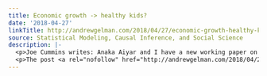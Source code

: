 ```yaml
---
title: Economic growth -> healthy kids?
date: '2018-04-27'
linkTitle: http://andrewgelman.com/2018/04/27/economic-growth-healthy-kids/
source: Statistical Modeling, Causal Inference, and Social Science
description: |-
  <p>Joe Cummins writes: Anaka Aiyar and I have a new working paper on economic growth and child health. Any comments from you or your readers would be much appreciated. In terms of subject matter, it fits in pretty nicely with the Demography discussions on the blog (Deaton/Case, age adjustment, interpreting population level changes in meaningful [&#8230;]</p>
  <p>The post <a rel="nofollow" href="http://andrewgelman.com/2018/04/27/economic-growth-healthy-kids/">Economic growth -&gt; healthy kids?</
---
```

